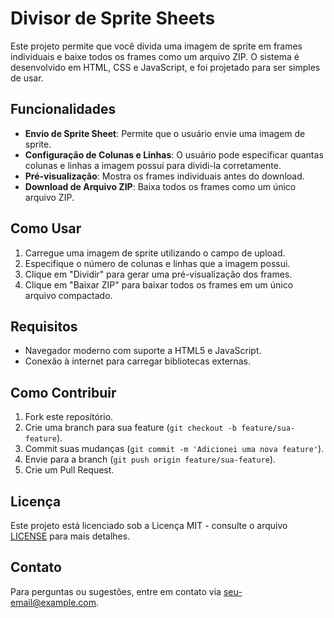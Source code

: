 # Divisor de Sprite Sheets

Este projeto permite que você divida uma imagem de sprite em frames individuais e baixe todos os frames como um arquivo ZIP. O sistema é desenvolvido em HTML, CSS e JavaScript, e foi projetado para ser simples de usar.

## Funcionalidades

- **Envio de Sprite Sheet**: Permite que o usuário envie uma imagem de sprite.
- **Configuração de Colunas e Linhas**: O usuário pode especificar quantas colunas e linhas a imagem possui para dividi-la corretamente.
- **Pré-visualização**: Mostra os frames individuais antes do download.
- **Download de Arquivo ZIP**: Baixa todos os frames como um único arquivo ZIP.

## Como Usar

1. Carregue uma imagem de sprite utilizando o campo de upload.
2. Especifique o número de colunas e linhas que a imagem possui.
3. Clique em "Dividir" para gerar uma pré-visualização dos frames.
4. Clique em "Baixar ZIP" para baixar todos os frames em um único arquivo compactado.

## Requisitos

- Navegador moderno com suporte a HTML5 e JavaScript.
- Conexão à internet para carregar bibliotecas externas.

## Como Contribuir

1. Fork este repositório.
2. Crie uma branch para sua feature (`git checkout -b feature/sua-feature`).
3. Commit suas mudanças (`git commit -m 'Adicionei uma nova feature'`).
4. Envie para a branch (`git push origin feature/sua-feature`).
5. Crie um Pull Request.

## Licença

Este projeto está licenciado sob a Licença MIT - consulte o arquivo [LICENSE](LICENSE) para mais detalhes.

## Contato

Para perguntas ou sugestões, entre em contato via [seu-email@example.com](mailto:).

